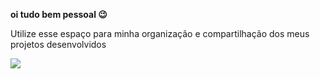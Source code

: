 **oi  tudo  bem   pessoal 😉**

Utilize  esse  espaço  para  minha organização  e  compartilhação   dos  meus  projetos  desenvolvidos

![](https://media1.tenor.com/m/CUyU9vg5bxAAAAAd/bertinho-sarrandox-bertinho-sarrando.gif)

